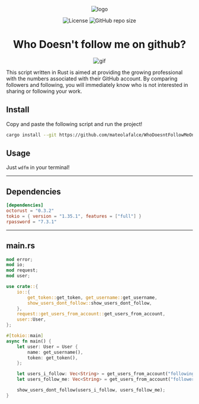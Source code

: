 <div align="center">

![logo](https://user-images.githubusercontent.com/98977436/269937105-0695c6a6-d1e8-4ce0-96a0-04ec26a56439.png)

![License](https://img.shields.io/github/license/mateolafalce/WhoDoesntFollowMeOnGithub)
![GitHub repo size](https://img.shields.io/github/repo-size/mateolafalce/WhoDoesntFollowMeOnGithub)

# Who Doesn't follow me on github?

![gif](https://user-images.githubusercontent.com/98977436/269937066-bdfd8465-2992-48c4-85d6-13c4557adcf9.gif)

</div>

This script written in Rust is aimed at providing the growing professional with the numbers associated with their GitHub account. By comparing followers and following, you will immediately know who is not interested in sharing or following your work.

## Install

Copy and paste the following script and run the project!

```bash
cargo install --git https://github.com/mateolafalce/WhoDoesntFollowMeOnGithub.git
```

## Usage

Just `wdfm` in your terminal!

---

## Dependencies

```toml
[dependencies]
octorust = "0.3.2"
tokio = { version = "1.35.1", features = ["full"] }
rpassword = "7.3.1"
```

---

## main.rs

```rust
mod error;
mod io;
mod request;
mod user;

use crate::{
    io::{
        get_token::get_token, get_username::get_username,
        show_users_dont_follow::show_users_dont_follow,
    },
    request::get_users_from_account::get_users_from_account,
    user::User,
};

#[tokio::main]
async fn main() {
    let user: User = User {
        name: get_username(),
        token: get_token(),
    };

    let users_i_follow: Vec<String> = get_users_from_account("following", &user).await;
    let users_follow_me: Vec<String> = get_users_from_account("follower", &user).await;

    show_users_dont_follow(users_i_follow, users_follow_me);
}
```

